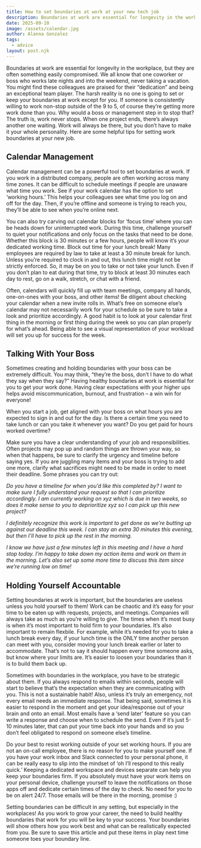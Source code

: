```yaml
---
title: How to set boundaries at work at your new tech job
description: Boundaries at work are essential for longevity in the workplace, but it’s often something that easily compromised. Here are some helpful tips for setting work boundaries at your new job. 
date: 2025-09-10
image: /assets/calendar.jpg
author: Alanna Gonzalez
tags:
  - advice
layout: post.njk
---
```


Boundaries at work are essential for longevity in the workplace, but they are often something easily compromised. We all know that one coworker or boss who works late nights and into the weekend, never taking a vacation. You might find these colleagues are praised for their “dedication” and being an exceptional team player. 
The harsh reality is no one is going to set or keep your boundaries at work except for you. If someone is consistently willing to work non-stop outside of the 9 to 5, of course they’re getting more work done than you. Why would a boss or management step in to stop that? The truth is, work never stops. When one project ends, there’s always another one waiting. Work will always be there, but you don’t have to make it your whole personality. Here are some helpful tips for setting work boundaries at your new job. 

## Calendar Management

Calendar management can be a powerful tool to set boundaries at work. If you work in a distributed company, people are often working across many time zones. It can be difficult to schedule meetings if people are unaware what time you work. See if your work calendar has the option to set ‘working hours.’ This helps your colleagues see what time you log on and off for the day. Then, if you’re offline and someone is trying to reach you, they’ll be able to see when you’re online next. 

You can also try carving out calendar blocks for ‘focus time’ where you can be heads down for uninterrupted work. During this time, challenge yourself to quiet your notifications and only focus on the tasks that need to be done. Whether this block is 30 minutes or a few hours, people will know it’s your dedicated working time. 
Block out time for your lunch break! Many employees are required by law to take at least a 30 minute break for lunch. Unless you’re required to clock in and out, this lunch time might not be strictly enforced. So, it may be on you to take or not take your lunch. Even if you don’t plan to eat during that time, try to block at least 30 minutes each day to rest, go on a walk, stretch, or chat with a friend. 

Often, calendars will quickly fill up with team meetings, company all hands, one-on-ones with your boss, and other items! Be diligent about checking your calendar when a new invite rolls in. What’s free on someone else’s calendar may not necessarily work for your schedule so be sure to take a look and prioritize accordingly. 
A good habit is to look at your calendar first thing in the morning or first thing during the week so you can plan properly for what’s ahead. Being able to see a visual representation of your workload will set you up for success for the week. 

## Talking With Your Boss

Sometimes creating and holding boundaries with your boss can be extremely difficult. You may think, “they’re the boss, don’t I have to do what they say when they say?” Having healthy boundaries at work is essential for you to get your work done. Having clear expectations with your higher ups helps avoid miscommunication, burnout, and frustration – a win win for everyone!

When you start a job, get aligned with your boss on what hours you are expected to sign in and out for the day. Is there a certain time you need to take lunch or can you take it whenever you want? Do you get paid for hours worked overtime? 

Make sure you have a clear understanding of your job and responsibilities. Often projects may pop up and random things are thrown your way, so when that happens, be sure to clarify the urgency and timeline before saying yes. If you are juggling many items and your boss is trying to add one more, clarify what sacrifices might need to be made in order to meet their deadline. Some phrases you can try out:

*Do you have a timeline for when you’d like this completed by? I want to make sure I fully understand your request so that I can prioritize accordingly. I am currently working on xyz which is due in two weeks, so does it make sense to you to deprioritize xyz so I can pick up this new project?*

*I definitely recognize this work is important to get done as we’re butting up against our deadline this week. I can stay an extra 30 minutes this evening, but then I’ll have to pick up the rest in the morning.*

*I know we have just a few minutes left in this meeting and I have a hard stop today. I’m happy to take down my action items and work on them in the morning. Let’s also set up some more time to discuss this item since we’re running low on time!*

## Holding Yourself Accountable 

Setting boundaries at work is important, but the boundaries are useless unless you hold yourself to them! Work can be chaotic and it’s easy for your time to be eaten up with requests, projects, and meetings. Companies will always take as much as you’re willing to give. The times when it’s most busy is when it’s most important to hold firm to your boundaries. It’s also important to remain flexbile. For example, while it’s needed for you to take a lunch break every day, if your lunch time is the ONLY time another person can meet with you, consider moving your lunch break earlier or later to accommodate. That’s not to say it should happen every time someone asks, but know where your limits are. It’s easier to loosen your boundaries than it is to build them back up. 

Sometimes with boundaries in the workplace, you have to be strategic about them. If you always respond to emails within seconds, people will start to believe that’s the expectation when they are communicating with you. This is not a sustainable habit! Also, unless it’s truly an emergency, not every email needs an immediate response. That being said, sometimes it is easier to respond in the moment and get your idea/response out of your brain and onto an email. Most emails have a ‘send later’ feature so you can write a response and choose when to schedule the send. Even if it’s just 5-10 minutes later, that can put your time back into your hands and so you don’t feel obligated to respond on someone else’s timeline. 

Do your best to resist working outside of your set working hours. If you are not an on-call employee, there is no reason for you to make yourself one. If you have your work inbox and Slack connected to your personal phone, it can be really easy to slip into the mindset of ‘oh I’ll respond to this really quick.’ Keeping a dedicated workspace and devices separate can help you keep your boundaries firm. If you absolutely must have your work items on your personal device, challenge yourself to leave the notifications on those apps off and dedicate certain times of the day to check. No need for you to be on alert 24/7. Those emails will be there in the morning, promise :) 

Setting boundaries can be difficult in any setting, but especially in the workplaces! As you work to grow your career, the need to build healthy boundaries that work for you will be key to your success. Your boundaries will show others how you work best and what can be realistically expected from you. Be sure to save this article and put these items in play next time someone toes your boundary line. 

